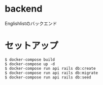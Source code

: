 # backend
  Englishlistのバックエンド

# セットアップ
  ```
  $ docker-compose build
  $ docker-compose up -d
  $ docker-compose run api rails db:create
  $ docker-compose run api rails db:migrate
  $ docker-compose run api rails db:seed
  ```
